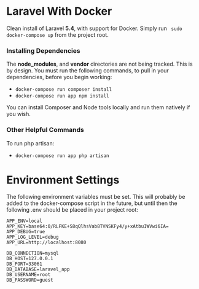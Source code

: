 # Laravel With Docker
Clean install of Laravel **5.4**, with support for Docker. Simply run ` sudo docker-compose up` from the project root.

### Installing Dependencies
The **node_modules**, and **vendor** directories are not being tracked. This is by design. You must run the following commands, to pull in your dependencies, before you begin working:
- `docker-compose run composer install `
- `docker-compose run app npm install`

You can install Composer and Node tools locally and run them natively if you wish.

### Other Helpful Commands
To run php artisan:
- `docker-compose run app php artisan`

# Environment Settings

The following environment variables must be set. This will probably be added to the docker-compose script in the future, but until then the following .env should be placed in your project root:
```
APP_ENV=local
APP_KEY=base64:0/RLFKE+S8qQlhsVab8TVNSKFy4/y+xAtbuIWVwi6IA=
APP_DEBUG=true
APP_LOG_LEVEL=debug
APP_URL=http://localhost:8080

DB_CONNECTION=mysql
DB_HOST=127.0.0.1
DB_PORT=33061
DB_DATABASE=laravel_app
DB_USERNAME=root
DB_PASSWORD=guest

```
